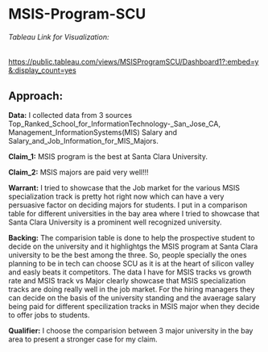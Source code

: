 # MSIS-Program-SCU

###### Tableau Link for Visualization:
https://public.tableau.com/views/MSISProgramSCU/Dashboard1?:embed=y&:display_count=yes

## Approach:

**Data:** I collected data from 3 sources Top_Ranked_School_for_InformationTechnology-_San_Jose_CA, Management_InformationSystems(MIS) Salary and Salary_and_Job_Information_for_MIS_Majors.

**Claim_1:** MSIS program is the best at Santa Clara University.

**Claim_2:** MSIS majors are paid very well!!!

**Warrant:** I tried to showcase that the Job market for the various MSIS specialization track is pretty hot right now which can have a very persuasive factor on deciding majors for students. I put in a comparison table for different universities in the bay area where I tried to showcase that Santa Clara University is a prominent well recognized university.

**Backing:** 
The comparision table is done to help the prospective student to decide on the university and it highlightgs the MSIS program at Santa Clara university to be the best among the three. So, people specially the ones planning to be in tech can choose SCU as it is at the heart of silicon valley and easly beats it competitors.
The data I have for MSIS tracks vs growth rate and MSIS track vs Major clearly showcase that MSIS specialization tracks are doing really well in the job market.
For the hiring managers they can decide on the basis of the university standing and the avaerage salary being paid for different specilization tracks in MSIS major when they decide to offer jobs to students.

**Qualifier:** I choose the comparision between 3 major university in the bay area to present a stronger case for my claim.




